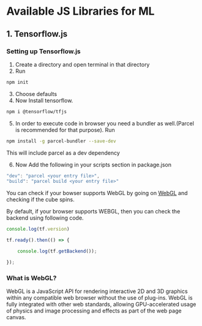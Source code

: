 # Available JS Libraries for ML

## 1. Tensorflow.js

### Setting up Tensorflow.js

1. Create a directory and open terminal in that directory
2. Run 
```bash
npm init
```
3. Choose defaults
4. Now Install tensorflow.

```bash
npm i @tensorflow/tfjs
```
5. In order to execute code in browser you need a bundler as well.(Parcel is recommended for that purpose). Run

```bash
npm install -g parcel-bundler --save-dev
```
This will include parcel as a dev dependency

6. Now Add the following in your scripts section in package.json

```javascript
"dev": "parcel <your entry file>",
"build": "parcel build <your entry file>"
```

You can check if your bowser supports WebGL by going on [WebGL](https://get.webgl.org/) and checking if the cube spins. 

By default, if your browser supports WEBGL, then you can check the backend using following code.

```javascript
console.log(tf.version)

tf.ready().then(() => {

    console.log(tf.getBackend());

});
```
### What is WebGL?

WebGL is a JavaScript API for rendering interactive 2D and 3D graphics within any compatible web browser without the use of plug-ins. WebGL is fully integrated with other web standards, allowing GPU-accelerated usage of physics and image processing and effects as part of the web page canvas.
